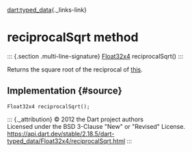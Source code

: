 [dart:typed\_data](../../dart-typed_data/dart-typed_data-library){._links-link}

reciprocalSqrt method
=====================

::: {.section .multi-line-signature}
[Float32x4](../float32x4-class) reciprocalSqrt()
:::

Returns the square root of the reciprocal of [this](../float32x4-class).

Implementation {#source}
--------------

``` {.language-dart data-language="dart"}
Float32x4 reciprocalSqrt();
```

::: {._attribution}
© 2012 the Dart project authors\
Licensed under the BSD 3-Clause \"New\" or \"Revised\" License.\
<https://api.dart.dev/stable/2.18.5/dart-typed_data/Float32x4/reciprocalSqrt.html>
:::

